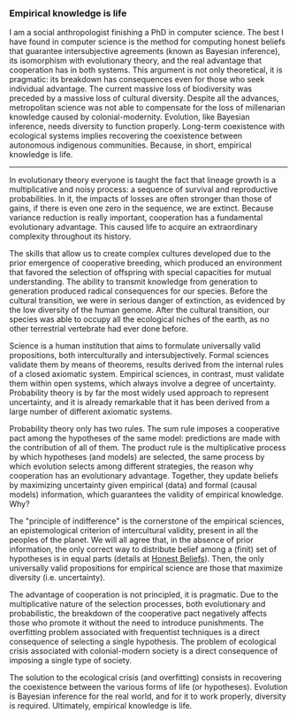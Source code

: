 ### Empirical knowledge is life

I am a social anthropologist finishing a PhD in computer science. 
The best I have found in computer science is the method for computing honest beliefs that guarantee intersubjective agreements (known as Bayesian inference), its isomorphism with evolutionary theory, and the real advantage that cooperation has in both systems.
This argument is not only theoretical, it is pragmatic: its breakdown has consequences even for those who seek individual advantage.
The current massive loss of biodiversity was preceded by a massive loss of cultural diversity.
Despite all the advances, metropolitan science was not able to compensate for the loss of millenarian knowledge caused by colonial-modernity.
Evolution, like Bayesian inference, needs diversity to function properly.
Long-term coexistence with ecological systems implies recovering the coexistence between autonomous indigenous communities.
Because, in short, empirical knowledge is life.

---

In evolutionary theory everyone is taught the fact that lineage growth is a multiplicative and noisy process: a sequence of survival and reproductive probabilities.
In it, the impacts of losses are often stronger than those of gains, if there is even one zero in the sequence, we are extinct.
Because variance reduction is really important, cooperation has a fundamental evolutionary advantage.
This caused life to acquire an extraordinary complexity throughout its history.

The skills that allow us to create complex cultures developed due to the prior emergence of cooperative breeding, which produced an environment that favored the selection of offspring with special capacities for mutual understanding.
The ability to transmit knowledge from generation to generation produced radical consequences for our species.
Before the cultural transition, we were in serious danger of extinction, as evidenced by the low diversity of the human genome.
After the cultural transition, our species was able to occupy all the ecological niches of the earth, as no other terrestrial vertebrate had ever done before.

Science is a human institution that aims to formulate universally valid propositions, both interculturally and intersubjectively.
Formal sciences validate them by means of theorems, results derived from the internal rules of a closed axiomatic system.
Empirical sciences, in contrast, must validate them  within open systems, which always involve a degree of uncertainty.
Probability theory is by far the most widely used approach to represent uncertainty, and it is already remarkable that it has been derived from a large number of different axiomatic systems.

Probability theory only has two rules.
The sum rule imposes a cooperative pact among the hypotheses of the same model: predictions are made with the contribution of all of them.
The product rule is the multiplicative process by which hypotheses (and models) are selected, the same process by which evolution selects among different strategies, the reason why cooperation has an evolutionary advantage.
Together, they update beliefs by maximizing uncertainty given empirical (data) and formal (causal models) information, which guarantees the validity of empirical knowledge.
Why?

The "principle of indifference" is the cornerstone of the empirical sciences, an epistemological criterion of intercultural validity, present in all the peoples of the planet.
We will all agree that, in the absence of prior information, the only correct way to distribute belief among a (finit) set of hypotheses is in equal parts (details at [Honest Beliefs](glandfried.github.io/post/honestbeliefs/)).
Then, the only universally valid propositions for empirical science are those that maximize diversity (i.e. uncertainty).

The advantage of cooperation is not principled, it is pragmatic.
Due to the multiplicative nature of the selection processes, both evolutionary and probabilistic, the breakdown of the cooperative pact negatively affects those who promote it without the need to introduce punishments.
The overfitting problem associated with frequentist techniques is a direct consequence of selecting a single hypothesis.
The problem of ecological crisis associated with colonial-modern society is a direct consequence of imposing a single type of society.

The solution to the ecological crisis (and overfitting) consists in recovering the coexistence between the various forms of life (or hypotheses).
Evolution is Bayesian inference for the real world, and for it to work properly, diversity is required.
Ultimately, empirical knowledge is life.
